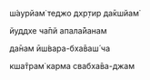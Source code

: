 ш́аурйам̇ теджо дхр̣тир да̄кшйам̇

йуддхе ча̄пй апала̄йанам

да̄нам ӣш́вара-бха̄ваш́ ча

кша̄трам̇ карма свабха̄ва-джам